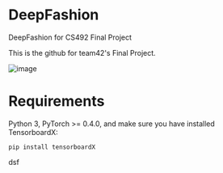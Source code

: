# DeepFashion
DeepFashion for CS492 Final Project

This is the github for team42's Final Project.

![image](https://user-images.githubusercontent.com/45480548/146496497-b55e2faa-3c6c-433f-9897-d688d97d7d48.png)

# Requirements

Python 3, PyTorch >= 0.4.0, and make sure you have installed TensorboardX:

	pip install tensorboardX

dsf

